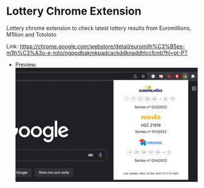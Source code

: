 # Lottery Chrome Extension

Lottery chrome extension to check latest lottery results from Euromillions, M1llion and Totoloto

Link:
https://chrome.google.com/webstore/detail/euromilh%C3%B5es-m1lh%C3%A3o-e-toto/ngppdbakmkpadcackddknaddhlccfcnb?hl=pt-PT

- Preview:
![Alt text](preview.png?raw=true "Lottery Chrome Extension")
